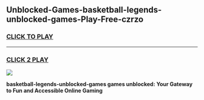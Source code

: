 
## Unblocked-Games-basketball-legends-unblocked-games-Play-Free-czrzo
<h3>
<a href="https://premium76.site?title=basketball-legends-unblocked-games&ref=23A">CLICK TO PLAY</a></h3>
<hr>

<h3>
<a href="https://premium76.site?title=basketball-legends-unblocked-games&ref=23A">CLICK 2 PLAY</a>
  
</h3>

<a href="https://premium76.site?title=basketball-legends-unblocked-games&ref=23A"><img src="https://clearcache.store/games.png"></a>


**basketball-legends-unblocked-games games unblocked: Your Gateway to Fun and Accessible Online Gaming**
